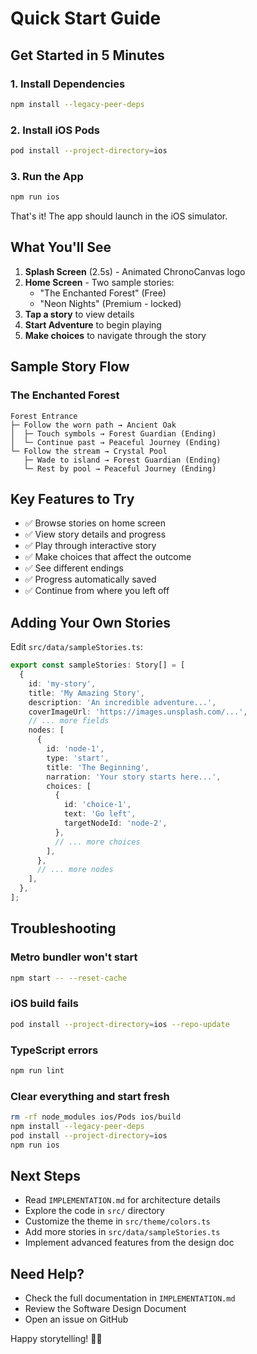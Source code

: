 # Quick Start Guide

## Get Started in 5 Minutes

### 1. Install Dependencies

```bash
npm install --legacy-peer-deps
```

### 2. Install iOS Pods

```bash
pod install --project-directory=ios
```

### 3. Run the App

```bash
npm run ios
```

That's it! The app should launch in the iOS simulator.

## What You'll See

1. **Splash Screen** (2.5s) - Animated ChronoCanvas logo
2. **Home Screen** - Two sample stories:
   - "The Enchanted Forest" (Free)
   - "Neon Nights" (Premium - locked)
3. **Tap a story** to view details
4. **Start Adventure** to begin playing
5. **Make choices** to navigate through the story

## Sample Story Flow

### The Enchanted Forest

```
Forest Entrance
├─ Follow the worn path → Ancient Oak
│  ├─ Touch symbols → Forest Guardian (Ending)
│  └─ Continue past → Peaceful Journey (Ending)
└─ Follow the stream → Crystal Pool
   ├─ Wade to island → Forest Guardian (Ending)
   └─ Rest by pool → Peaceful Journey (Ending)
```

## Key Features to Try

- ✅ Browse stories on home screen
- ✅ View story details and progress
- ✅ Play through interactive story
- ✅ Make choices that affect the outcome
- ✅ See different endings
- ✅ Progress automatically saved
- ✅ Continue from where you left off

## Adding Your Own Stories

Edit `src/data/sampleStories.ts`:

```typescript
export const sampleStories: Story[] = [
  {
    id: 'my-story',
    title: 'My Amazing Story',
    description: 'An incredible adventure...',
    coverImageUrl: 'https://images.unsplash.com/...',
    // ... more fields
    nodes: [
      {
        id: 'node-1',
        type: 'start',
        title: 'The Beginning',
        narration: 'Your story starts here...',
        choices: [
          {
            id: 'choice-1',
            text: 'Go left',
            targetNodeId: 'node-2',
          },
          // ... more choices
        ],
      },
      // ... more nodes
    ],
  },
];
```

## Troubleshooting

### Metro bundler won't start

```bash
npm start -- --reset-cache
```

### iOS build fails

```bash
pod install --project-directory=ios --repo-update
```

### TypeScript errors

```bash
npm run lint
```

### Clear everything and start fresh

```bash
rm -rf node_modules ios/Pods ios/build
npm install --legacy-peer-deps
pod install --project-directory=ios
npm run ios
```

## Next Steps

- Read `IMPLEMENTATION.md` for architecture details
- Explore the code in `src/` directory
- Customize the theme in `src/theme/colors.ts`
- Add more stories in `src/data/sampleStories.ts`
- Implement advanced features from the design doc

## Need Help?

- Check the full documentation in `IMPLEMENTATION.md`
- Review the Software Design Document
- Open an issue on GitHub

Happy storytelling! 📖✨
